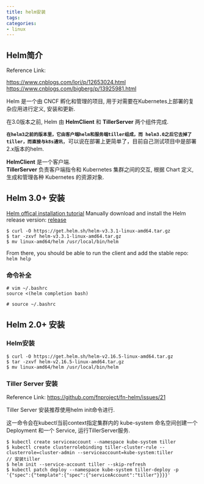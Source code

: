 ```yaml
---
title: helm安装
tags:
categories:
- linux
---
```


## **Helm简介**

Reference Link:

https://www.cnblogs.com/lori/p/12653024.html
https://www.cnblogs.com/bigberg/p/13925981.html

Helm 是一个由 CNCF 孵化和管理的项目, 用于对需要在Kubernetes上部署的复杂应用进行定义, 安装和更新.  

在3.0版本之前, Helm 由 **HelmClient** 和 **TillerServer** 两个组件完成.

**`在helm3之前的版本里，它由客户端helm和服务端tiller组成，而 helm3.0之后它去掉了tiller，而直接与k8s通讯`**，可以说在部署上更简单了，目前自己测试项目中是部署2.x版本的helm.

**HelmClient** 是一个客户端.  
**TillerServer** 负责客户端指令和 Kubernetes 集群之间的交互, 根据 Chart 定义, 生成和管理各种 Kubernetes 的资源对象.  

## **Helm 3.0+ 安装**

[Helm offical installation tutorial](https://helm.sh/docs/intro/install/)
Manually download and install the Helm release version: [release](https://github.com/helm/helm/releases)

```shell
$ curl -O https://get.helm.sh/helm-v3.3.1-linux-amd64.tar.gz
$ tar -zxvf helm-v3.3.1-linux-amd64.tar.gz
$ mv linux-amd64/helm /usr/local/bin/helm
```

From there, you should be able to run the client and add the stable repo: `helm help`

### **命令补全**

```shell
# vim ~/.bashrc
source <(helm completion bash)

# source ~/.bashrc
```

## **Helm 2.0+ 安装**

### **Helm安装**

```shell
$ curl -O https://get.helm.sh/helm-v2.16.5-linux-amd64.tar.gz
$ tar -zxvf helm-v2.16.5-linux-amd64.tar.gz
$ mv linux-amd64/helm /usr/local/bin/helm
```

### **Tiller Server 安装**
Reference Link: https://github.com/fnproject/fn-helm/issues/21

Tiller Server 安装推荐使用helm init命令进行.  

这一命令会在kubectl当前context指定集群内的 kube-system 命名空间创建一个 Deployment 和一个 Service, 运行TillerServer服务.  

```shell
$ kubectl create serviceaccount --namespace kube-system tiller
$ kubectl create clusterrolebinding tiller-cluster-rule --clusterrole=cluster-admin --serviceaccount=kube-system:tiller
// 安装tiller
$ helm init --service-account tiller --skip-refresh
$ kubectl patch deploy --namespace kube-system tiller-deploy -p '{"spec":{"template":{"spec":{"serviceAccount":"tiller"}}}}'
```

